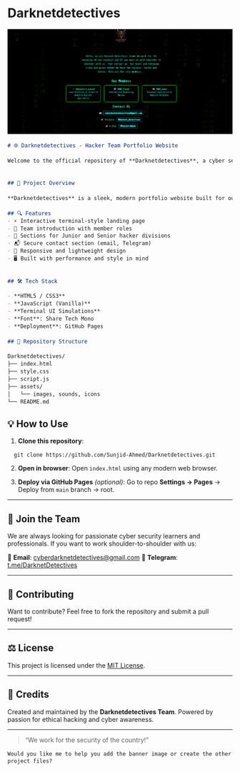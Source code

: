 # Darknetdetectives
![Darknetdetectives Banner](banner.png)

```markdown
# 🌐 Darknetdetectives - Hacker Team Portfolio Website

Welcome to the official repository of **Darknetdetectives**, a cyber security-driven hacker team focused on defending digital borders and spreading awareness in the world of ethical hacking and penetration testing.


## 🚀 Project Overview

**Darknetdetectives** is a sleek, modern portfolio website built for our team to showcase who we are, what we do, and how we contribute to cyber security. This site reflects our vision, members, sectors (Junior/Senior), and ways to collaborate with or join us.

## 🔍 Features
- ⚡ Interactive terminal-style landing page  
- 🧠 Team introduction with member roles  
- 🔐 Sections for Junior and Senior hacker divisions  
- 📬 Secure contact section (email, Telegram)  
- 🎯 Responsive and lightweight design  
- 🖥️ Built with performance and style in mind  


## 🛠️ Tech Stack

- **HTML5 / CSS3**  
- **JavaScript (Vanilla)**  
- **Terminal UI Simulations**  
- **Font**: Share Tech Mono  
- **Deployment**: GitHub Pages  

## 📂 Repository Structure

Darknetdetectives/
├── index.html
├── style.css
├── script.js
├── assets/
│   └── images, sounds, icons
└── README.md

````

## 💡 How to Use

1. **Clone this repository**:
 ```
   git clone https://github.com/Sunjid-Ahmed/Darknetdetectives.git
````

2. **Open in browser**:
   Open `index.html` using any modern web browser.

3. **Deploy via GitHub Pages** *(optional)*:
   Go to repo **Settings → Pages** → Deploy from `main` branch → root.

---

## 👥 Join the Team

We are always looking for passionate cyber security learners and professionals. If you want to work shoulder-to-shoulder with us:

📩 **Email**: [cyberdarknetdetectives@gmail.com](mailto:cyberdarknetdetectives@gmail.com)
💬 **Telegram**: [t.me/DarknetDetectives](https://t.me/darknet_detectives)

---

## 🤝 Contributing

Want to contribute? Feel free to fork the repository and submit a pull request!

---

## ⚖️ License

This project is licensed under the [MIT License](LICENSE).

---

## 🧠 Credits

Created and maintained by the **Darknetdetectives Team**.
Powered by passion for ethical hacking and cyber awareness.

---

> “We work for the security of the country!”

```
Would you like me to help you add the banner image or create the other project files?
```

